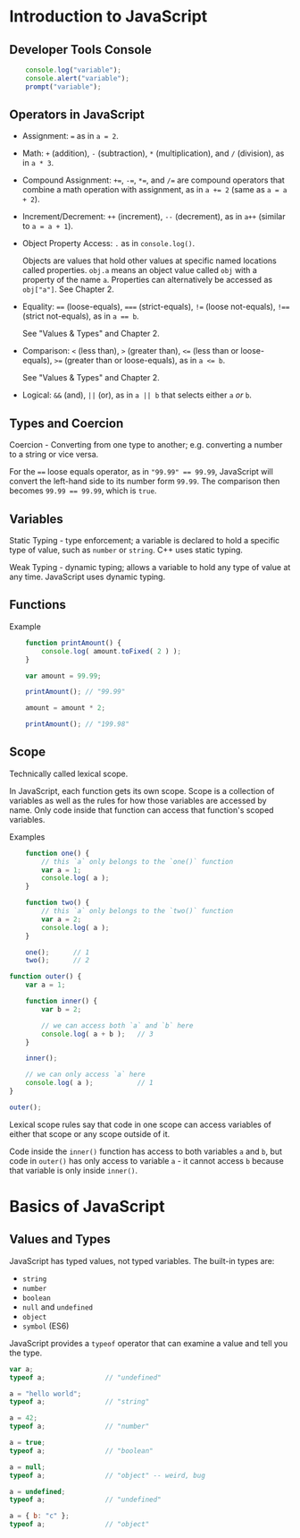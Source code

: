 # Introduction to JavaScript

## Developer Tools Console

```js
    console.log("variable");
    console.alert("variable");
    prompt("variable");
```

## Operators in JavaScript

* Assignment: `=` as in `a = 2`.
* Math: `+` (addition), `-` (subtraction), `*` (multiplication), and `/` (division), as in `a * 3`.
* Compound Assignment: `+=`, `-=`, `*=`, and `/=` are compound operators that combine a math operation with assignment, as in `a += 2` (same as `a = a + 2`).
* Increment/Decrement: `++` (increment), `--` (decrement), as in `a++` (similar to `a = a + 1`).
* Object Property Access: `.` as in `console.log()`.

   Objects are values that hold other values at specific named locations called properties. `obj.a` means an object value called `obj` with a property of the name `a`. Properties can alternatively be accessed as `obj["a"]`. See Chapter 2.
* Equality: `==` (loose-equals), `===` (strict-equals), `!=` (loose not-equals), `!==` (strict not-equals), as in `a == b`.

   See "Values & Types" and Chapter 2.
* Comparison: `<` (less than), `>` (greater than), `<=` (less than or loose-equals), `>=` (greater than or loose-equals), as in `a <= b`.

   See "Values & Types" and Chapter 2.
* Logical: `&&` (and), `||` (or), as in `a || b` that selects either `a` *or*
  `b`.

## Types and Coercion

Coercion - Converting from one type to another; e.g. converting a number to a
string or vice versa.

For the `==` loose equals operator, as in `"99.99" == 99.99`, JavaScript will
convert the left-hand side to its number form `99.99`. The comparison then
becomes `99.99 == 99.99`, which is `true`.

## Variables

Static Typing - type enforcement; a variable is declared to hold a specific type
of value, such as `number` or `string`. C++ uses static typing.

Weak Typing - dynamic typing; allows a variable to hold any type of value at any
time. JavaScript uses dynamic typing.

## Functions

Example

```js
    function printAmount() {
        console.log( amount.toFixed( 2 ) );
    }

    var amount = 99.99;

    printAmount(); // "99.99"

    amount = amount * 2;

    printAmount(); // "199.98"
```

## Scope

Technically called lexical scope.

In JavaScript, each function gets its own scope. Scope is a collection of
variables as well as the rules for how those variables are accessed by
name. Only code inside that function can access that function's scoped
variables.

Examples

```js
    function one() {
	    // this `a` only belongs to the `one()` function
	    var a = 1;
	    console.log( a );
    }

    function two() {
	    // this `a` only belongs to the `two()` function
	    var a = 2;
	    console.log( a );
    }

    one();		// 1
    two();		// 2
```

```js
function outer() {
	var a = 1;

	function inner() {
		var b = 2;

		// we can access both `a` and `b` here
		console.log( a + b );	// 3
	}

	inner();

	// we can only access `a` here
	console.log( a );			// 1
}

outer();
```

Lexical scope rules say that code in one scope can access variables of either
that scope or any scope outside of it.

Code inside the `inner()` function has access to both variables `a` and `b`, but
code in `outer()` has only access to variable `a` - it cannot access `b` because
that variable is only inside `inner()`.

# Basics of JavaScript

## Values and Types
JavaScript has typed values, not typed variables. The built-in types are:
* `string`
* `number`
* `boolean`
* `null` and `undefined`
* `object`
* `symbol` (ES6)

JavaScript provides a `typeof` operator that can examine a value and tell you
the type.

```js
var a;
typeof a;				// "undefined"

a = "hello world";
typeof a;				// "string"

a = 42;
typeof a;				// "number"

a = true;
typeof a;				// "boolean"

a = null;
typeof a;				// "object" -- weird, bug

a = undefined;
typeof a;				// "undefined"

a = { b: "c" };
typeof a;				// "object"
```